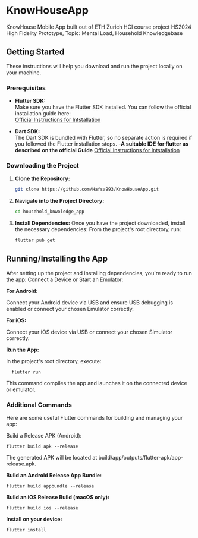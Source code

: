 # KnowHouseApp
KnowHouse Mobile App built out of
ETH Zurich HCI course project HS2024 High Fidelity Prototype,
Topic: Mental Load, Household Knowledgebase

## Getting Started

These instructions will help you download and run the project locally on your machine.

### Prerequisites

- **Flutter SDK:**  
  Make sure you have the Flutter SDK installed. You can follow the official installation guide here:  
  [Official Instructions for Intstallation](https://docs.flutter.dev/get-started/install)

- **Dart SDK:**  
  The Dart SDK is bundled with Flutter, so no separate action is required if you followed the Flutter installation steps.
-**A suitable IDE for flutter as described on the official Guide**
  [Official Instructions for Intstallation](https://docs.flutter.dev/get-started/install)
### Downloading the Project

1. **Clone the Repository:**
   ```bash
   git clone https://github.com/Hafsa993/KnowHouseApp.git

2. **Navigate into the Project Directory:**
    ```bash
    cd household_knwoledge_app
    ```

3. **Install Dependencies:**
Once you have the project downloaded, install the necessary dependencies:
From the project's root directory, run:
    ```bash
    flutter pub get
    ```


## Running/Installing the App


  After setting up the project and installing dependencies, you're ready to run the app:
  Connect a Device or Start an Emulator:
  
  **For Android:**
  
   Connect your Android device via USB and ensure USB debugging is enabled or connect your chosen Emulator correctly.
   
  **For iOS:**
  
  Connect your iOS device via USB or connect your chosen Simulator correctly.
  
  **Run the App:**
  
  In the project's root directory, execute:

      flutter run
    
  This command compiles the app and launches it on the connected device or emulator.

  ### Additional Commands
  Here are some useful Flutter commands for building and managing your app:
  
  Build a Release APK (Android):
  

    flutter build apk --release
 
  The generated APK will be located at build/app/outputs/flutter-apk/app-release.apk.
  
  **Build an Android Release App Bundle:**
  

    flutter build appbundle --release

  
  **Build an iOS Release Build (macOS only):**


    flutter build ios --release

  **Install on your device:**

    flutter install
